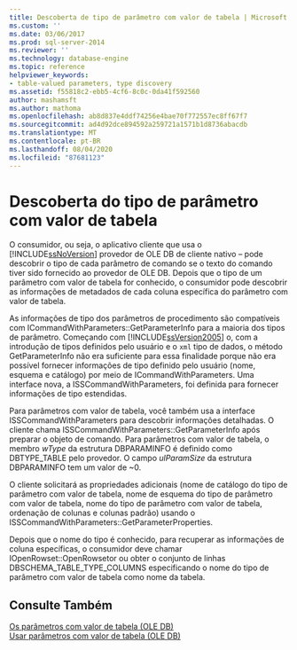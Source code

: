 ```yaml
---
title: Descoberta de tipo de parâmetro com valor de tabela | Microsoft Docs
ms.custom: ''
ms.date: 03/06/2017
ms.prod: sql-server-2014
ms.reviewer: ''
ms.technology: database-engine
ms.topic: reference
helpviewer_keywords:
- table-valued parameters, type discovery
ms.assetid: f55818c2-ebb5-4cf6-8c0c-0da41f592560
author: mashamsft
ms.author: mathoma
ms.openlocfilehash: ab8d837e4ddf74256e4bae70f772557ec8ff67f7
ms.sourcegitcommit: ad4d92dce894592a259721a1571b1d8736abacdb
ms.translationtype: MT
ms.contentlocale: pt-BR
ms.lasthandoff: 08/04/2020
ms.locfileid: "87681123"
---
```

# <a name="table-valued-parameter-type-discovery"></a>Descoberta do tipo de parâmetro com valor de tabela
  O consumidor, ou seja, o aplicativo cliente que usa o [!INCLUDE[ssNoVersion](../../includes/ssnoversion-md.md)] provedor de OLE DB de cliente nativo – pode descobrir o tipo de cada parâmetro de comando se o texto do comando tiver sido fornecido ao provedor de OLE DB. Depois que o tipo de um parâmetro com valor de tabela for conhecido, o consumidor pode descobrir as informações de metadados de cada coluna específica do parâmetro com valor de tabela.  
  
 As informações de tipo dos parâmetros de procedimento são compatíveis com ICommandWithParameters::GetParameterInfo para a maioria dos tipos de parâmetro. Começando com [!INCLUDE[ssVersion2005](../../includes/ssversion2005-md.md)] o, com a introdução de tipos definidos pelo usuário e o `xml` tipo de dados, o método GetParameterInfo não era suficiente para essa finalidade porque não era possível fornecer informações de tipo definido pelo usuário (nome, esquema e catálogo) por meio de ICommandWithParameters. Uma interface nova, a ISSCommandWithParameters, foi definida para fornecer informações de tipo estendidas.  
  
 Para parâmetros com valor de tabela, você também usa a interface ISSCommandWithParameters para descobrir informações detalhadas. O cliente chama ISSCommandWithParameters::GetParameterInfo após preparar o objeto de comando. Para parâmetros com valor de tabela, o membro *wType* da estrutura DBPARAMINFO é definido como DBTYPE_TABLE pelo provedor. O campo *ulParamSize* da estrutura DBPARAMINFO tem um valor de ~0.  
  
 O cliente solicitará as propriedades adicionais (nome de catálogo do tipo de parâmetro com valor de tabela, nome de esquema do tipo de parâmetro com valor de tabela, nome do tipo de parâmetro com valor de tabela, ordenação de colunas e colunas padrão) usando o ISSCommandWithParameters::GetParameterProperties.  
  
 Depois que o nome do tipo é conhecido, para recuperar as informações de coluna específicas, o consumidor deve chamar IOpenRowset::OpenRowsetor ou obter o conjunto de linhas DBSCHEMA_TABLE_TYPE_COLUMNS especificando o nome do tipo de parâmetro com valor de tabela como nome da tabela.  
  
## <a name="see-also"></a>Consulte Também  
 [Os parâmetros com valor de tabela &#40;OLE DB&#41;](../../relational-databases/native-client-ole-db-table-valued-parameters/table-valued-parameters-ole-db.md)   
 [Usar parâmetros com valor de tabela &#40;OLE DB&#41;](../../relational-databases/native-client-ole-db-how-to/use-table-valued-parameters-ole-db.md)  
  
  
